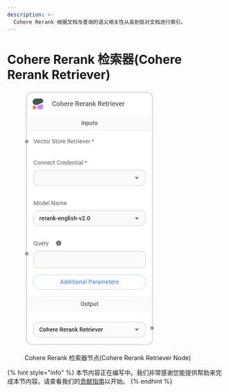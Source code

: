 ```yaml
---
description: >-
  Cohere Rerank 根据文档与查询的语义相关性从高到低对文档进行索引。
---
```


# Cohere Rerank 检索器(Cohere Rerank Retriever)

<figure><img src="../../../.gitbook/assets/image (130).png" alt="" width="299"><figcaption><p>Cohere Rerank 检索器节点(Cohere Rerank Retriever Node)</p></figcaption></figure>

{% hint style="info" %}
本节内容正在编写中。我们非常感谢您能提供帮助来完成本节内容。请查看我们的[贡献指南](../../../contributing/)以开始。
{% endhint %}
